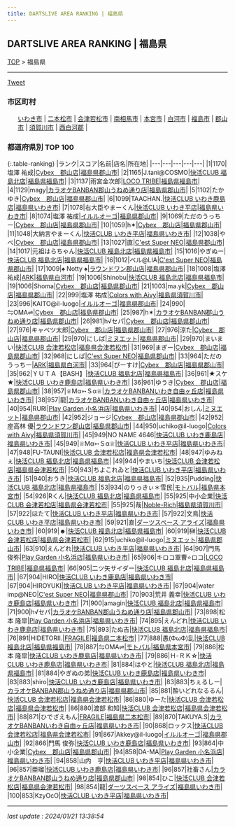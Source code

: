 ```yaml
---
title: DARTSLIVE AREA RANKING | 福島県
---
```

## DARTSLIVE AREA RANKING | 福島県

[TOP](/darts/rank/) > 福島県

___

<a href="https://twitter.com/share?ref_src=twsrc%5Etfw" data-text="DARTSLIVE AREA RANKING | 福島県" class="twitter-share-button" data-via="DARTSLIVE" data-hashtags="DARTSLIVE" data-related="DARTSLIVE" data-show-count="false">Tweet</a>

### 市区町村

<ul>
<li style="display: inline;"><a href="/darts/rank/福島県/いわき市">いわき市</a> |</li>
<li style="display: inline;"><a href="/darts/rank/福島県/二本松市">二本松市</a> |</li>
<li style="display: inline;"><a href="/darts/rank/福島県/会津若松市">会津若松市</a> |</li>
<li style="display: inline;"><a href="/darts/rank/福島県/南相馬市">南相馬市</a> |</li>
<li style="display: inline;"><a href="/darts/rank/福島県/本宮市">本宮市</a> |</li>
<li style="display: inline;"><a href="/darts/rank/福島県/白河市">白河市</a> |</li>
<li style="display: inline;"><a href="/darts/rank/福島県/福島市">福島市</a> |</li>
<li style="display: inline;"><a href="/darts/rank/福島県/郡山市">郡山市</a> |</li>
<li style="display: inline;"><a href="/darts/rank/福島県/須賀川市">須賀川市</a> |</li>
<li style="display: inline;"><a href="/darts/rank/福島県/西白河郡">西白河郡</a> |</li>

</ul>

### 都道府県別 TOP 100

{:.table-ranking}
|ランク|スコア|名前|店名|所在地|
|---|---|---|---|---|
|1|1170|塩澤 祐成|<a href="https://search.dartslive.com/jp/shop/a04d5d0caa6528dffec1ae84bb28bd87">Cybex　郡山店</a>|<a href="/darts/rank/福島県/郡山市">福島県郡山市</a>|
|2|1165|J.tani@COSMO|<a href="https://search.dartslive.com/jp/shop/24748af74541e72728032249b44395af">快活CLUB 福島北店</a>|<a href="/darts/rank/福島県/福島市">福島県福島市</a>|
|3|1137|雨宮金次郎|<a href="https://search.dartslive.com/jp/shop/cf8d9b57f2508cfd0d9b047a20a7ba1e">LOCO TRIBE</a>|<a href="/darts/rank/福島県/福島市">福島県福島市</a>|
|4|1129|magy|<a href="https://search.dartslive.com/jp/shop/9e0c0a4b2fd4e4760d9b047a20a7ba1e">カラオケBANBAN郡山うねめ通り店</a>|<a href="/darts/rank/福島県/郡山市">福島県郡山市</a>|
|5|1102|たかゆき|<a href="https://search.dartslive.com/jp/shop/a04d5d0caa6528dffec1ae84bb28bd87">Cybex　郡山店</a>|<a href="/darts/rank/福島県/郡山市">福島県郡山市</a>|
|6|1099|TAACHAN.|<a href="https://search.dartslive.com/jp/shop/3ef79c3c86f40537f454cb89828a1cfe">快活CLUB いわき鹿島店</a>|<a href="/darts/rank/福島県/いわき市">福島県いわき市</a>|
|7|1078|右大臣やまーくん|<a href="https://search.dartslive.com/jp/shop/caeab370d473435925d56fb0e5c39bac">快活CLUB いわき平店</a>|<a href="/darts/rank/福島県/いわき市">福島県いわき市</a>|
|8|1074|塩澤 祐成|<a href="https://search.dartslive.com/jp/shop/d7604a086615f1940d9b047a20a7ba1e">イルルオーゴ</a>|<a href="/darts/rank/福島県/郡山市">福島県郡山市</a>|
|9|1069|ただのうっちー|<a href="https://search.dartslive.com/jp/shop/a04d5d0caa6528dffec1ae84bb28bd87">Cybex　郡山店</a>|<a href="/darts/rank/福島県/郡山市">福島県郡山市</a>|
|10|1059|h✶|<a href="https://search.dartslive.com/jp/shop/a04d5d0caa6528dffec1ae84bb28bd87">Cybex　郡山店</a>|<a href="/darts/rank/福島県/郡山市">福島県郡山市</a>|
|11|1048|大納言やまーくん|<a href="https://search.dartslive.com/jp/shop/caeab370d473435925d56fb0e5c39bac">快活CLUB いわき平店</a>|<a href="/darts/rank/福島県/いわき市">福島県いわき市</a>|
|12|1038|やべ|<a href="https://search.dartslive.com/jp/shop/a04d5d0caa6528dffec1ae84bb28bd87">Cybex　郡山店</a>|<a href="/darts/rank/福島県/郡山市">福島県郡山市</a>|
|13|1027|直|<a href="https://search.dartslive.com/jp/shop/12382d046ebae00e0d9b047a20a7ba1e">C'est Super NEO</a>|<a href="/darts/rank/福島県/郡山市">福島県郡山市</a>|
|14|1017|元祖はらちゃん|<a href="https://search.dartslive.com/jp/shop/24748af74541e72728032249b44395af">快活CLUB 福島北店</a>|<a href="/darts/rank/福島県/福島市">福島県福島市</a>|
|15|1016|やぎぬー|<a href="https://search.dartslive.com/jp/shop/24748af74541e72728032249b44395af">快活CLUB 福島北店</a>|<a href="/darts/rank/福島県/福島市">福島県福島市</a>|
|16|1012|ベル@LIA|<a href="https://search.dartslive.com/jp/shop/12382d046ebae00e0d9b047a20a7ba1e">C'est Super NEO</a>|<a href="/darts/rank/福島県/郡山市">福島県郡山市</a>|
|17|1009|♠ Notty ♠|<a href="https://search.dartslive.com/jp/shop/aa5f46c657da450e0d9b047a20a7ba1e">ラウンドワン郡山店</a>|<a href="/darts/rank/福島県/郡山市">福島県郡山市</a>|
|18|1008|塩澤 祐成|<a href="https://search.dartslive.com/jp/shop/f406d94dd258ff720d9b047a20a7ba1e">ARK</a>|<a href="/darts/rank/福島県/白河市">福島県白河市</a>|
|19|1006|Shinobu|<a href="https://search.dartslive.com/jp/shop/24748af74541e72728032249b44395af">快活CLUB 福島北店</a>|<a href="/darts/rank/福島県/福島市">福島県福島市</a>|
|19|1006|Shoma|<a href="https://search.dartslive.com/jp/shop/a04d5d0caa6528dffec1ae84bb28bd87">Cybex　郡山店</a>|<a href="/darts/rank/福島県/郡山市">福島県郡山市</a>|
|21|1003|ma.yk|<a href="https://search.dartslive.com/jp/shop/a04d5d0caa6528dffec1ae84bb28bd87">Cybex　郡山店</a>|<a href="/darts/rank/福島県/郡山市">福島県郡山市</a>|
|22|999|塩澤 祐成|<a href="https://search.dartslive.com/jp/shop/22704f772447927a0d9b047a20a7ba1e">Colors with Aivy</a>|<a href="/darts/rank/福島県/須賀川市">福島県須賀川市</a>|
|23|996|KAITO@il-luogo|<a href="https://search.dartslive.com/jp/shop/d7604a086615f1940d9b047a20a7ba1e">イルルオーゴ</a>|<a href="/darts/rank/福島県/郡山市">福島県郡山市</a>|
|24|990|⇋OMA⇌|<a href="https://search.dartslive.com/jp/shop/a04d5d0caa6528dffec1ae84bb28bd87">Cybex　郡山店</a>|<a href="/darts/rank/福島県/郡山市">福島県郡山市</a>|
|25|987|h✶|<a href="https://search.dartslive.com/jp/shop/9e0c0a4b2fd4e4760d9b047a20a7ba1e">カラオケBANBAN郡山うねめ通り店</a>|<a href="/darts/rank/福島県/郡山市">福島県郡山市</a>|
|26|981|h√セパ|<a href="https://search.dartslive.com/jp/shop/a04d5d0caa6528dffec1ae84bb28bd87">Cybex　郡山店</a>|<a href="/darts/rank/福島県/郡山市">福島県郡山市</a>|
|27|976|キャベツ太郎|<a href="https://search.dartslive.com/jp/shop/a04d5d0caa6528dffec1ae84bb28bd87">Cybex　郡山店</a>|<a href="/darts/rank/福島県/郡山市">福島県郡山市</a>|
|27|976|涼た|<a href="https://search.dartslive.com/jp/shop/a04d5d0caa6528dffec1ae84bb28bd87">Cybex　郡山店</a>|<a href="/darts/rank/福島県/郡山市">福島県郡山市</a>|
|29|970|にしば|<a href="https://search.dartslive.com/jp/shop/f78687a86a91caa65f9f3321c1147265">ミヌエット</a>|<a href="/darts/rank/福島県/郡山市">福島県郡山市</a>|
|29|970|まいまい|<a href="https://search.dartslive.com/jp/shop/1c370e2016e905b358d385ea46352d8f">快活CLUB 会津若松店</a>|<a href="/darts/rank/福島県/会津若松市">福島県会津若松市</a>|
|31|969|まぎー|<a href="https://search.dartslive.com/jp/shop/a04d5d0caa6528dffec1ae84bb28bd87">Cybex　郡山店</a>|<a href="/darts/rank/福島県/郡山市">福島県郡山市</a>|
|32|968|にしば|<a href="https://search.dartslive.com/jp/shop/12382d046ebae00e0d9b047a20a7ba1e">C'est Super NEO</a>|<a href="/darts/rank/福島県/郡山市">福島県郡山市</a>|
|33|964|ただのうっちー|<a href="https://search.dartslive.com/jp/shop/f406d94dd258ff720d9b047a20a7ba1e">ARK</a>|<a href="/darts/rank/福島県/白河市">福島県白河市</a>|
|33|964|ぴーすけ|<a href="https://search.dartslive.com/jp/shop/a04d5d0caa6528dffec1ae84bb28bd87">Cybex　郡山店</a>|<a href="/darts/rank/福島県/郡山市">福島県郡山市</a>|
|35|962|ＹＵＴＡ【BASH】|<a href="https://search.dartslive.com/jp/shop/24748af74541e72728032249b44395af">快活CLUB 福島北店</a>|<a href="/darts/rank/福島県/福島市">福島県福島市</a>|
|36|961|★スケ★|<a href="https://search.dartslive.com/jp/shop/3ef79c3c86f40537f454cb89828a1cfe">快活CLUB いわき鹿島店</a>|<a href="/darts/rank/福島県/いわき市">福島県いわき市</a>|
|36|961|ゆうき|<a href="https://search.dartslive.com/jp/shop/a04d5d0caa6528dffec1ae84bb28bd87">Cybex　郡山店</a>|<a href="/darts/rank/福島県/郡山市">福島県郡山市</a>|
|38|957|♕Мα➳Ｓα♕|<a href="https://search.dartslive.com/jp/shop/ce6178fe205b5b6b0d9b047a20a7ba1e">カラオケBANBANいわき自由ヶ丘店</a>|<a href="/darts/rank/福島県/いわき市">福島県いわき市</a>|
|38|957|龍|<a href="https://search.dartslive.com/jp/shop/ce6178fe205b5b6b0d9b047a20a7ba1e">カラオケBANBANいわき自由ヶ丘店</a>|<a href="/darts/rank/福島県/いわき市">福島県いわき市</a>|
|40|954|RURI|<a href="https://search.dartslive.com/jp/shop/0219aaef5d3ff2ecb21333aee1bd51e4">Play Garden 小名浜店</a>|<a href="/darts/rank/福島県/いわき市">福島県いわき市</a>|
|40|954|おしん|<a href="https://search.dartslive.com/jp/shop/f78687a86a91caa65f9f3321c1147265">ミヌエット</a>|<a href="/darts/rank/福島県/郡山市">福島県郡山市</a>|
|42|952|ジョージ|<a href="https://search.dartslive.com/jp/shop/a04d5d0caa6528dffec1ae84bb28bd87">Cybex　郡山店</a>|<a href="/darts/rank/福島県/郡山市">福島県郡山市</a>|
|42|952|座高林 優|<a href="https://search.dartslive.com/jp/shop/aa5f46c657da450e0d9b047a20a7ba1e">ラウンドワン郡山店</a>|<a href="/darts/rank/福島県/郡山市">福島県郡山市</a>|
|44|950|uchiko@il-luogo|<a href="https://search.dartslive.com/jp/shop/22704f772447927a0d9b047a20a7ba1e">Colors with Aivy</a>|<a href="/darts/rank/福島県/須賀川市">福島県須賀川市</a>|
|45|949|NO NAME 4646|<a href="https://search.dartslive.com/jp/shop/3ef79c3c86f40537f454cb89828a1cfe">快活CLUB いわき鹿島店</a>|<a href="/darts/rank/福島県/いわき市">福島県いわき市</a>|
|45|949|♕Мα➳Ｓα♕|<a href="https://search.dartslive.com/jp/shop/caeab370d473435925d56fb0e5c39bac">快活CLUB いわき平店</a>|<a href="/darts/rank/福島県/いわき市">福島県いわき市</a>|
|47|948|FU-TAUNI|<a href="https://search.dartslive.com/jp/shop/1c370e2016e905b358d385ea46352d8f">快活CLUB 会津若松店</a>|<a href="/darts/rank/福島県/会津若松市">福島県会津若松市</a>|
|48|947|ゆみねぇ|<a href="https://search.dartslive.com/jp/shop/24748af74541e72728032249b44395af">快活CLUB 福島北店</a>|<a href="/darts/rank/福島県/福島市">福島県福島市</a>|
|49|944|やまいち|<a href="https://search.dartslive.com/jp/shop/1c370e2016e905b358d385ea46352d8f">快活CLUB 会津若松店</a>|<a href="/darts/rank/福島県/会津若松市">福島県会津若松市</a>|
|50|943|ちよこれゐと|<a href="https://search.dartslive.com/jp/shop/caeab370d473435925d56fb0e5c39bac">快活CLUB いわき平店</a>|<a href="/darts/rank/福島県/いわき市">福島県いわき市</a>|
|51|940|おうき|<a href="https://search.dartslive.com/jp/shop/24748af74541e72728032249b44395af">快活CLUB 福島北店</a>|<a href="/darts/rank/福島県/福島市">福島県福島市</a>|
|52|935|Pudding|<a href="https://search.dartslive.com/jp/shop/24748af74541e72728032249b44395af">快活CLUB 福島北店</a>|<a href="/darts/rank/福島県/福島市">福島県福島市</a>|
|53|934|のりっきぃ＊雪民|<a href="https://search.dartslive.com/jp/shop/f58bf286518e3dbe0d9b047a20a7ba1e">モトバル</a>|<a href="/darts/rank/福島県/本宮市">福島県本宮市</a>|
|54|926|Rくん|<a href="https://search.dartslive.com/jp/shop/24748af74541e72728032249b44395af">快活CLUB 福島北店</a>|<a href="/darts/rank/福島県/福島市">福島県福島市</a>|
|55|925|中小企業|<a href="https://search.dartslive.com/jp/shop/1c370e2016e905b358d385ea46352d8f">快活CLUB 会津若松店</a>|<a href="/darts/rank/福島県/会津若松市">福島県会津若松市</a>|
|55|925|哉|<a href="https://search.dartslive.com/jp/shop/c86b755d597614380d9b047a20a7ba1e">Noble-Rich</a>|<a href="/darts/rank/福島県/須賀川市">福島県須賀川市</a>|
|57|922|ほたて|<a href="https://search.dartslive.com/jp/shop/caeab370d473435925d56fb0e5c39bac">快活CLUB いわき平店</a>|<a href="/darts/rank/福島県/いわき市">福島県いわき市</a>|
|57|922|文鳥|<a href="https://search.dartslive.com/jp/shop/caeab370d473435925d56fb0e5c39bac">快活CLUB いわき平店</a>|<a href="/darts/rank/福島県/いわき市">福島県いわき市</a>|
|59|921|直|<a href="https://search.dartslive.com/jp/shop/a7ca486f560a85870d9b047a20a7ba1e">ダーツスペース アライズ</a>|<a href="/darts/rank/福島県/いわき市">福島県いわき市</a>|
|60|919|☻|<a href="https://search.dartslive.com/jp/shop/24748af74541e72728032249b44395af">快活CLUB 福島北店</a>|<a href="/darts/rank/福島県/福島市">福島県福島市</a>|
|60|919|榊|<a href="https://search.dartslive.com/jp/shop/1c370e2016e905b358d385ea46352d8f">快活CLUB 会津若松店</a>|<a href="/darts/rank/福島県/会津若松市">福島県会津若松市</a>|
|62|915|uchiko@il-luogo|<a href="https://search.dartslive.com/jp/shop/f78687a86a91caa65f9f3321c1147265">ミヌエット</a>|<a href="/darts/rank/福島県/郡山市">福島県郡山市</a>|
|63|910|えんどれ|<a href="https://search.dartslive.com/jp/shop/caeab370d473435925d56fb0e5c39bac">快活CLUB いわき平店</a>|<a href="/darts/rank/福島県/いわき市">福島県いわき市</a>|
|64|907|門馬 俊弥|<a href="https://search.dartslive.com/jp/shop/0219aaef5d3ff2ecb21333aee1bd51e4">Play Garden 小名浜店</a>|<a href="/darts/rank/福島県/いわき市">福島県いわき市</a>|
|65|906|キロコ軍曹⭐ロコ|<a href="https://search.dartslive.com/jp/shop/cf8d9b57f2508cfd0d9b047a20a7ba1e">LOCO TRIBE</a>|<a href="/darts/rank/福島県/福島市">福島県福島市</a>|
|66|905|二ツ矢サイダー|<a href="https://search.dartslive.com/jp/shop/24748af74541e72728032249b44395af">快活CLUB 福島北店</a>|<a href="/darts/rank/福島県/福島市">福島県福島市</a>|
|67|904|HIRO|<a href="https://search.dartslive.com/jp/shop/3ef79c3c86f40537f454cb89828a1cfe">快活CLUB いわき鹿島店</a>|<a href="/darts/rank/福島県/いわき市">福島県いわき市</a>|
|67|904|HIROYUKI|<a href="https://search.dartslive.com/jp/shop/caeab370d473435925d56fb0e5c39bac">快活CLUB いわき平店</a>|<a href="/darts/rank/福島県/いわき市">福島県いわき市</a>|
|67|904|water imp@NEO|<a href="https://search.dartslive.com/jp/shop/12382d046ebae00e0d9b047a20a7ba1e">C'est Super NEO</a>|<a href="/darts/rank/福島県/郡山市">福島県郡山市</a>|
|70|903|荒井 義幸|<a href="https://search.dartslive.com/jp/shop/3ef79c3c86f40537f454cb89828a1cfe">快活CLUB いわき鹿島店</a>|<a href="/darts/rank/福島県/いわき市">福島県いわき市</a>|
|71|900|amagin|<a href="https://search.dartslive.com/jp/shop/24748af74541e72728032249b44395af">快活CLUB 福島北店</a>|<a href="/darts/rank/福島県/福島市">福島県福島市</a>|
|71|900|h√セパ|<a href="https://search.dartslive.com/jp/shop/9e0c0a4b2fd4e4760d9b047a20a7ba1e">カラオケBANBAN郡山うねめ通り店</a>|<a href="/darts/rank/福島県/郡山市">福島県郡山市</a>|
|73|898|松本 隆皐|<a href="https://search.dartslive.com/jp/shop/0219aaef5d3ff2ecb21333aee1bd51e4">Play Garden 小名浜店</a>|<a href="/darts/rank/福島県/いわき市">福島県いわき市</a>|
|74|895|えんどれ|<a href="https://search.dartslive.com/jp/shop/3ef79c3c86f40537f454cb89828a1cfe">快活CLUB いわき鹿島店</a>|<a href="/darts/rank/福島県/いわき市">福島県いわき市</a>|
|75|893|たぬ吉|<a href="https://search.dartslive.com/jp/shop/24748af74541e72728032249b44395af">快活CLUB 福島北店</a>|<a href="/darts/rank/福島県/福島市">福島県福島市</a>|
|76|891|HIDETORII.|<a href="https://search.dartslive.com/jp/shop/8137ae932fe4f2490d9b047a20a7ba1e">FRAGILE</a>|<a href="/darts/rank/福島県/二本松市">福島県二本松市</a>|
|77|888|愚(ФωФ)乱|<a href="https://search.dartslive.com/jp/shop/24748af74541e72728032249b44395af">快活CLUB 福島北店</a>|<a href="/darts/rank/福島県/福島市">福島県福島市</a>|
|78|887|⇋OMA⇌|<a href="https://search.dartslive.com/jp/shop/f58bf286518e3dbe0d9b047a20a7ba1e">モトバル</a>|<a href="/darts/rank/福島県/本宮市">福島県本宮市</a>|
|79|886|松本 隆皐|<a href="https://search.dartslive.com/jp/shop/3ef79c3c86f40537f454cb89828a1cfe">快活CLUB いわき鹿島店</a>|<a href="/darts/rank/福島県/いわき市">福島県いわき市</a>|
|79|886|Ｈ-ＲＫ☆|<a href="https://search.dartslive.com/jp/shop/3ef79c3c86f40537f454cb89828a1cfe">快活CLUB いわき鹿島店</a>|<a href="/darts/rank/福島県/いわき市">福島県いわき市</a>|
|81|884|はやと|<a href="https://search.dartslive.com/jp/shop/24748af74541e72728032249b44395af">快活CLUB 福島北店</a>|<a href="/darts/rank/福島県/福島市">福島県福島市</a>|
|81|884|やぎぬの弟|<a href="https://search.dartslive.com/jp/shop/3ef79c3c86f40537f454cb89828a1cfe">快活CLUB いわき鹿島店</a>|<a href="/darts/rank/福島県/いわき市">福島県いわき市</a>|
|83|883|shiro|<a href="https://search.dartslive.com/jp/shop/3ef79c3c86f40537f454cb89828a1cfe">快活CLUB いわき鹿島店</a>|<a href="/darts/rank/福島県/いわき市">福島県いわき市</a>|
|83|883|ちぇるしー|<a href="https://search.dartslive.com/jp/shop/9e0c0a4b2fd4e4760d9b047a20a7ba1e">カラオケBANBAN郡山うねめ通り店</a>|<a href="/darts/rank/福島県/郡山市">福島県郡山市</a>|
|85|881|酔いどれなるるん|<a href="https://search.dartslive.com/jp/shop/1c370e2016e905b358d385ea46352d8f">快活CLUB 会津若松店</a>|<a href="/darts/rank/福島県/会津若松市">福島県会津若松市</a>|
|86|880|ゆーた|<a href="https://search.dartslive.com/jp/shop/1c370e2016e905b358d385ea46352d8f">快活CLUB 会津若松店</a>|<a href="/darts/rank/福島県/会津若松市">福島県会津若松市</a>|
|86|880|渡部 和知|<a href="https://search.dartslive.com/jp/shop/1c370e2016e905b358d385ea46352d8f">快活CLUB 会津若松店</a>|<a href="/darts/rank/福島県/会津若松市">福島県会津若松市</a>|
|88|871|ひでざえもん|<a href="https://search.dartslive.com/jp/shop/8137ae932fe4f2490d9b047a20a7ba1e">FRAGILE</a>|<a href="/darts/rank/福島県/二本松市">福島県二本松市</a>|
|89|870|TAKUYA.S|<a href="https://search.dartslive.com/jp/shop/ce6178fe205b5b6b0d9b047a20a7ba1e">カラオケBANBANいわき自由ヶ丘店</a>|<a href="/darts/rank/福島県/いわき市">福島県いわき市</a>|
|90|868|ロックス|<a href="https://search.dartslive.com/jp/shop/1c370e2016e905b358d385ea46352d8f">快活CLUB 会津若松店</a>|<a href="/darts/rank/福島県/会津若松市">福島県会津若松市</a>|
|91|867|Akkey@il-luogo|<a href="https://search.dartslive.com/jp/shop/d7604a086615f1940d9b047a20a7ba1e">イルルオーゴ</a>|<a href="/darts/rank/福島県/郡山市">福島県郡山市</a>|
|92|866|門馬 俊弥|<a href="https://search.dartslive.com/jp/shop/3ef79c3c86f40537f454cb89828a1cfe">快活CLUB いわき鹿島店</a>|<a href="/darts/rank/福島県/いわき市">福島県いわき市</a>|
|93|864|中小企業|<a href="https://search.dartslive.com/jp/shop/a04d5d0caa6528dffec1ae84bb28bd87">Cybex　郡山店</a>|<a href="/darts/rank/福島県/郡山市">福島県郡山市</a>|
|94|858|DA-MA|<a href="https://search.dartslive.com/jp/shop/0219aaef5d3ff2ecb21333aee1bd51e4">Play Garden 小名浜店</a>|<a href="/darts/rank/福島県/いわき市">福島県いわき市</a>|
|94|858|山内　亨|<a href="https://search.dartslive.com/jp/shop/caeab370d473435925d56fb0e5c39bac">快活CLUB いわき平店</a>|<a href="/darts/rank/福島県/いわき市">福島県いわき市</a>|
|96|857|亜瑠|<a href="https://search.dartslive.com/jp/shop/3ef79c3c86f40537f454cb89828a1cfe">快活CLUB いわき鹿島店</a>|<a href="/darts/rank/福島県/いわき市">福島県いわき市</a>|
|96|857|社畜さん|<a href="https://search.dartslive.com/jp/shop/9e0c0a4b2fd4e4760d9b047a20a7ba1e">カラオケBANBAN郡山うねめ通り店</a>|<a href="/darts/rank/福島県/郡山市">福島県郡山市</a>|
|98|854|ひこ|<a href="https://search.dartslive.com/jp/shop/1c370e2016e905b358d385ea46352d8f">快活CLUB 会津若松店</a>|<a href="/darts/rank/福島県/会津若松市">福島県会津若松市</a>|
|98|854|龍|<a href="https://search.dartslive.com/jp/shop/a7ca486f560a85870d9b047a20a7ba1e">ダーツスペース アライズ</a>|<a href="/darts/rank/福島県/いわき市">福島県いわき市</a>|
|100|853|KzyOcO|<a href="https://search.dartslive.com/jp/shop/caeab370d473435925d56fb0e5c39bac">快活CLUB いわき平店</a>|<a href="/darts/rank/福島県/いわき市">福島県いわき市</a>|





___

_last update : 2024/01/21 13:38:54_


<script src="https://cdnjs.cloudflare.com/ajax/libs/jquery/3.6.1/jquery.min.js" integrity="sha512-aVKKRRi/Q/YV+4mjoKBsE4x3H+BkegoM/em46NNlCqNTmUYADjBbeNefNxYV7giUp0VxICtqdrbqU7iVaeZNXA==" crossorigin="anonymous" referrerpolicy="no-referrer"></script>
<script src="https://cdnjs.cloudflare.com/ajax/libs/jquery.tablesorter/2.31.3/js/jquery.tablesorter.min.js" integrity="sha512-qzgd5cYSZcosqpzpn7zF2ZId8f/8CHmFKZ8j7mU4OUXTNRd5g+ZHBPsgKEwoqxCtdQvExE5LprwwPAgoicguNg==" crossorigin="anonymous" referrerpolicy="no-referrer"></script>
<link rel="stylesheet" href="https://cdnjs.cloudflare.com/ajax/libs/jquery.tablesorter/2.31.3/css/theme.default.min.css" integrity="sha512-wghhOJkjQX0Lh3NSWvNKeZ0ZpNn+SPVXX1Qyc9OCaogADktxrBiBdKGDoqVUOyhStvMBmJQ8ZdMHiR3wuEq8+w==" crossorigin="anonymous" referrerpolicy="no-referrer" />
<script>
$(function() {
    $(".table-ranking").tablesorter({sortList:[[0, 0]]});
});
</script>

<script async src="https://platform.twitter.com/widgets.js" charset="utf-8"></script>